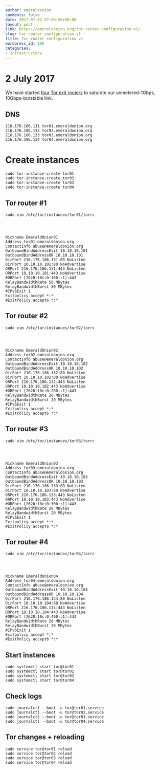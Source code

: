 ```yaml
---
author: emeraldonion
comments: false
date: 2017-07-02 07:00:58+00:00
layout: post
link: https://emeraldonion.org/tor-router-configuration-v1/
slug: tor-router-configuration-v1
title: Tor router configuration v1
wordpress_id: 100
categories:
- Infrastructure
---
```


# 2 July 2017


We have started [four Tor exit routers](https://atlas.torproject.org/#search/EmeraldOnion) to saturate our unmetered-1Gbps, 10Gbps-burstable link.


## DNS



    
    216.176.186.131 tor01.emeraldonion.org
    216.176.186.132 tor02.emeraldonion.org
    216.176.186.133 tor03.emeraldonion.org
    216.176.186.134 tor04.emeraldonion.org




# Create instances



    
    sudo tor-instance-create tor01
    sudo tor-instance-create tor02
    sudo tor-instance-create tor03
    sudo tor-instance-create tor04




## Tor router #1



    
    sudo vim /etc/tor/instances/tor01/torrc



    
    Nickname EmeraldOnion01
    Address tor01.emeraldonion.org
    ContactInfo abuse@emeraldonion.org
    OutboundBindAddressExit 10.10.10.101
    OutboundBindAddressOR 10.10.10.101
    DirPort 216.176.186.131:80 NoListen
    DirPort 10.10.10.101:80 NoAdvertise
    ORPort 216.176.186.131:443 NoListen
    ORPort 10.10.10.101:443 NoAdvertise
    #ORPort [2620:18c:0:100::1]:443
    RelayBandwidthRate 50 MBytes
    RelayBandwidthBurst 50 MBytes
    #IPv6Exit 1
    Exitpolicy accept *:*
    #ExitPolicy accept6 *:*




## Tor router #2



    
    sudo vim /etc/tor/instances/tor02/torrc



    
    Nickname EmeraldOnion02
    Address tor02.emeraldonion.org
    ContactInfo abuse@emeraldonion.org
    OutboundBindAddressExit 10.10.10.102
    OutboundBindAddressOR 10.10.10.102
    DirPort 216.176.186.132:80 NoListen
    DirPort 10.10.10.102:80 NoAdvertise
    ORPort 216.176.186.132:443 NoListen
    ORPort 10.10.10.102:443 NoAdvertise
    #ORPort [2620:18c:0:200::1]:443
    RelayBandwidthRate 20 MBytes
    RelayBandwidthBurst 20 MBytes
    #IPv6Exit 1
    Exitpolicy accept *:*
    #ExitPolicy accept6 *:*




## Tor router #3



    
    sudo vim /etc/tor/instances/tor03/torrc



    
    Nickname EmeraldOnion03
    Address tor03.emeraldonion.org
    ContactInfo abuse@emeraldonion.org
    OutboundBindAddressExit 10.10.10.103
    OutboundBindAddressOR 10.10.10.103
    DirPort 216.176.186.133:80 NoListen
    DirPort 10.10.10.103:80 NoAdvertise
    ORPort 216.176.186.133:443 NoListen
    ORPort 10.10.10.103:443 NoAdvertise
    #ORPort [2620:18c:0:300::1]:443
    RelayBandwidthRate 20 MBytes
    RelayBandwidthBurst 20 MBytes
    #IPv6Exit 1
    Exitpolicy accept *:*
    #ExitPolicy accept6 *:*




## Tor router #4



    
    sudo vim /etc/tor/instances/tor04/torrc



    
    Nickname EmeraldOnion04
    Address tor04.emeraldonion.org
    ContactInfo abuse@emeraldonion.org
    OutboundBindAddressExit 10.10.10.104
    OutboundBindAddressOR 10.10.10.104
    DirPort 216.176.186.134:80 NoListen
    DirPort 10.10.10.104:80 NoAdvertise
    ORPort 216.176.186.134:443 NoListen
    ORPort 10.10.10.104:443 NoAdvertise
    #ORPort [2620:18c:0:400::1]:443
    RelayBandwidthRate 20 MBytes
    RelayBandwidthBurst 20 MBytes
    #IPv6Exit 1
    Exitpolicy accept *:*
    #ExitPolicy accept6 *:*




## Start instances



    
    sudo systemctl start tor@tor01
    sudo systemctl start tor@tor02
    sudo systemctl start tor@tor03
    sudo systemctl start tor@tor04




## Check logs



    
    sudo journalctl --boot -u tor@tor01.service
    sudo journalctl --boot -u tor@tor02.service
    sudo journalctl --boot -u tor@tor03.service
    sudo journalctl --boot -u tor@tor04.service




## Tor changes + reloading



    
    sudo service tor@tor01 reload
    sudo service tor@tor02 reload
    sudo service tor@tor03 reload
    sudo service tor@tor04 reload
